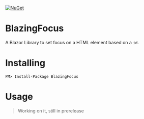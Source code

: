 [![NuGet](https://img.shields.io/nuget/v/BlazingFocus.svg?maxAge=2592000)](https://www.nuget.org/packages/BlazingFocus)

# BlazingFocus
A Blazor Library to set focus on a HTML element based on a `id`.

# Installing
`PM> Install-Package BlazingFocus`

# Usage
> Working on it, still in prerelease
